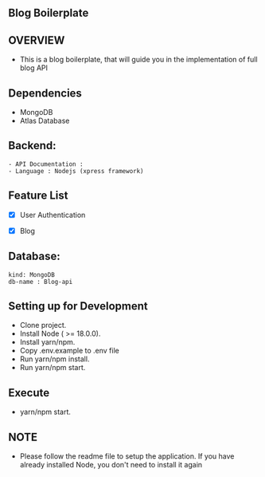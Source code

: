 ## Blog Boilerplate ##


## OVERVIEW ##
- This is a blog  boilerplate, that will guide you in the implementation of full blog API

## Dependencies
- MongoDB
- Atlas Database

## Backend:
    - API Documentation : 
    - Language : Nodejs (xpress framework)

## Feature List
- [x] User Authentication 
- [x] Blog 



## Database:
    kind: MongoDB
    db-name : Blog-api

## Setting up for Development

- Clone project.
- Install Node ( >= 18.0.0).
- Install yarn/npm.
- Copy .env.example to .env file
- Run yarn/npm install.
- Run yarn/npm start.

## Execute
- yarn/npm start.

## NOTE ##
- Please follow the readme file to setup the application. If you have already installed Node, you don't need to install it again
